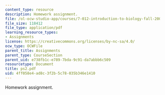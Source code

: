```yaml
---
content_type: resource
description: Homework assignment.
file: /ol-ocw-studio-app/courses/7-012-introduction-to-biology-fall-2004/4ff058e4ad8c3f2b5c78035b346e1410_ps2.pdf
file_size: 118412
file_type: application/pdf
learning_resource_types:
- Assignments
license: https://creativecommons.org/licenses/by-nc-sa/4.0/
ocw_type: OCWFile
parent_title: Assignments
parent_type: CourseSection
parent_uid: e738fb1c-e789-7bda-9c91-da7abbb6c509
resourcetype: Document
title: ps2.pdf
uid: 4ff058e4-ad8c-3f2b-5c78-035b346e1410
---
```

Homework assignment.